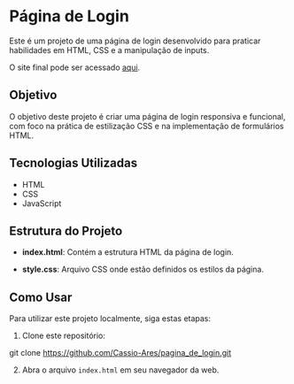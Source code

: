 # Página de Login

Este é um projeto de uma página de login desenvolvido para praticar habilidades em HTML, CSS e a manipulação de inputs.

O site final pode ser acessado [aqui](https://fascinating-salamander-15f8cd.netlify.app/).

## Objetivo

O objetivo deste projeto é criar uma página de login responsiva e funcional, com foco na prática de estilização CSS e na implementação de formulários HTML.

## Tecnologias Utilizadas

- HTML
- CSS 
- JavaScript

## Estrutura do Projeto

- **index.html**: Contém a estrutura HTML da página de login.
  
- **style.css**: Arquivo CSS onde estão definidos os estilos da página.

## Como Usar

Para utilizar este projeto localmente, siga estas etapas:

1. Clone este repositório:

git clone https://github.com/Cassio-Ares/pagina_de_login.git


2. Abra o arquivo `index.html` em seu navegador da web.
